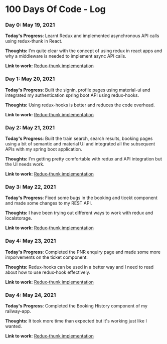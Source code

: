 # 100 Days Of Code - Log

### Day 0: May 19, 2021

**Today's Progress**: Learnt Redux and implemented asynchronous API calls using redux-thunk in React.

**Thoughts:** I'm quite clear with the concept of using redux in react apps and why a middleware is needed to implement async API calls.

**Link to work:** [Redux-thunk implementation](https://github.com/narwalabhi/blog-posts-redux-thunk-)

### Day 1: May 20, 2021

**Today's Progress**: Built the signin, profile pages using material-ui and integrated my authentication spring boot API using redux-hooks. 

**Thoughts:** Using redux-hooks is better and reduces the code overhead. 

**Link to work:** [Redux-thunk implementation](https://github.com/narwalabhi/railway-user-react)

### Day 2: May 21, 2021

**Today's Progress**: Built the train search, search results, booking pages using a bit of semantic and material UI and integrated all the subsequent APIs with my spring boot application. 

**Thoughts:** I'm getting pretty comfortable with redux and API integration but the UI needs work. 

**Link to work:** [Redux-thunk implementation](https://github.com/narwalabhi/railway-user-react/commit/363451c783da086f7abe22aa654a0141982fcd27)


### Day 3: May 22, 2021

**Today's Progress**: Fixed some bugs in the booking and ticekt component and made some changes to my REST API.

**Thoughts:** I have been trying out different ways to work with redux and localstorage.

**Link to work:** [Redux-thunk implementation](https://github.com/narwalabhi/railway-user-react/commit/29b65645bbbef8faa756cb6d05331c870e003910)


### Day 4: May 23, 2021

**Today's Progress**: Completed the PNR enquiry page and made some more imporvements on the ticket component.

**Thoughts:** Redux-hooks can be used in a better way and I need to read about how to use redux-hook effectively.

**Link to work:** [Redux-thunk implementation](https://github.com/narwalabhi/railway-user-react/commit/29b65645bbbef8faa756cb6d05331c870e003910)


### Day 4: May 24, 2021

**Today's Progress**: Completed the Booking History component of my railway-app.

**Thoughts:** It took more time than expected but it's working just like I wanted.

**Link to work:** [Redux-thunk implementation](https://github.com/narwalabhi/railway-user-react/commit/7623f1dc6ee81213c992849da51163812cab9ca5)


